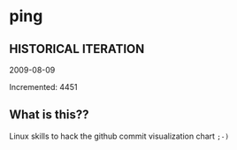 # ping

## HISTORICAL ITERATION
2009-08-09

Incremented: 4451

## What is this?? 
Linux skills to hack the github commit visualization chart `;-)`
